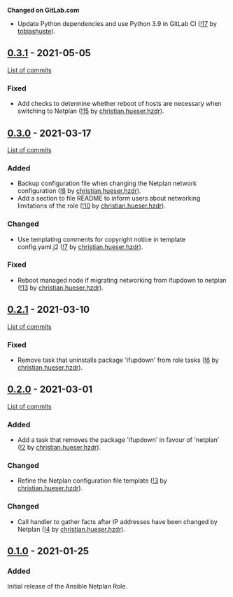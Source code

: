 **Changed on GitLab.com**

- Update Python dependencies and use Python 3.9 in GitLab CI
  ([!17](https://gitlab.com/hifis/ansible/netplan-role/-/merge_requests/17)
  by [tobiashuste](https://gitlab.com/tobiashuste)).

## [0.3.1](https://gitlab.com/hifis/ansible/netplan-role/-/releases/v0.3.1) - 2021-05-05

[List of commits](https://gitlab.com/hifis/ansible/netplan-role/-/compare/v0.3.0...v0.3.1)

### Fixed

- Add checks to determine whether reboot of hosts are necessary when switching to Netplan
  ([!15](https://gitlab.com/hifis/ansible/netplan-role/-/merge_requests/15)
  by [christian.hueser.hzdr](https://gitlab.com/christian.hueser.hzdr)).

## [0.3.0](https://gitlab.com/hifis/ansible/netplan-role/-/releases/v0.3.0) - 2021-03-17

[List of commits](https://gitlab.com/hifis/ansible/netplan-role/-/compare/v0.2.1...v0.3.0)

### Added

- Backup configuration file when changing the Netplan network configuration
  ([!8](https://gitlab.com/hifis/ansible/netplan-role/-/merge_requests/8)
  by [christian.hueser.hzdr](https://gitlab.com/christian.hueser.hzdr)).
- Add a section to file README to inform users about networking limitations of the role
  ([!10](https://gitlab.com/hifis/ansible/netplan-role/-/merge_requests/10)
  by [christian.hueser.hzdr](https://gitlab.com/christian.hueser.hzdr)).
  
### Changed

- Use templating comments for copyright notice in template config.yaml.j2
  ([!7](https://gitlab.com/hifis/ansible/netplan-role/-/merge_requests/7)
  by [christian.hueser.hzdr](https://gitlab.com/christian.hueser.hzdr)).

### Fixed

- Reboot managed node if migrating networking from ifupdown to netplan
  ([!13](https://gitlab.com/hifis/ansible/netplan-role/-/merge_requests/13)
  by [christian.hueser.hzdr](https://gitlab.com/christian.hueser.hzdr)).

## [0.2.1](https://gitlab.com/hifis/ansible/netplan-role/-/releases/v0.2.1) - 2021-03-10

[List of commits](https://gitlab.com/hifis/ansible/netplan-role/-/compare/v0.2.0...v0.2.1)

### Fixed

- Remove task that uninstalls package 'ifupdown' from role tasks
  ([!6](https://gitlab.com/hifis/ansible/netplan-role/-/merge_requests/6)
  by [christian.hueser.hzdr](https://gitlab.com/christian.hueser.hzdr)).

## [0.2.0](https://gitlab.com/hifis/ansible/netplan-role/-/releases/v0.2.0) - 2021-03-01

[List of commits](https://gitlab.com/hifis/ansible/netplan-role/-/compare/v0.1.0...v0.2.0)

### Added

- Add a task that removes the package 'ifupdown' in favour of 'netplan'
  ([!2](https://gitlab.com/hifis/ansible/netplan-role/-/merge_requests/2)
  by [christian.hueser.hzdr](https://gitlab.com/christian.hueser.hzdr)).

### Changed

- Refine the Netplan configuration file template
  ([!3](https://gitlab.com/hifis/ansible/netplan-role/-/merge_requests/3)
  by [christian.hueser.hzdr](https://gitlab.com/christian.hueser.hzdr)).

### Changed

- Call handler to gather facts after IP addresses have been changed by Netplan
  ([!4](https://gitlab.com/hifis/ansible/netplan-role/-/merge_requests/4)
  by [christian.hueser.hzdr](https://gitlab.com/christian.hueser.hzdr)).

## [0.1.0](https://gitlab.com/hifis/ansible/netplan-role/-/releases/v0.1.0) - 2021-01-25

### Added

Initial release of the Ansible Netplan Role.
